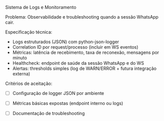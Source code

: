 Sistema de Logs e Monitoramento

Problema: Observabilidade e troubleshooting quando a sessão WhatsApp cair.

Especificação técnica:
- Logs estruturados (JSON) com python-json-logger
- Correlation ID por request/processo (incluir em WS eventos)
- Métricas: latência de recebimento, taxa de reconexão, mensagens por minuto
- Healthcheck: endpoint de saúde da sessão WhatsApp e do WS
- Alertas: thresholds simples (log de WARN/ERROR + futura integração externa)

Critérios de aceitação:
- [ ] Configuração de logger JSON por ambiente
- [ ] Métricas básicas expostas (endpoint interno ou logs)
- [ ] Documentação de troubleshooting


